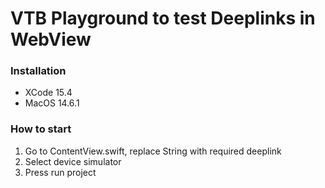 #  VTB Playground to test Deeplinks in WebView

### Installation

- XCode 15.4  
- MacOS 14.6.1


### How to start

1. Go to ContentView.swift, replace String with required deeplink
2. Select device simulator
3. Press run project   
